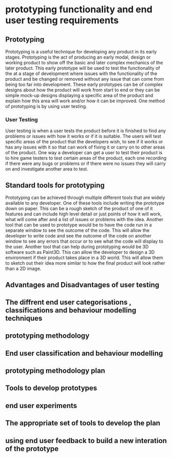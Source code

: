 # prototyping functionality and end user testing requirements
## Prototyping
Prototyping is a useful technique for developing any product in its early stages. Prototyping is the act of producing an early modal, design or working product to show off the basic and later complex mechanics of the later product. This early prototype will be used to test the functionality of the at a stage of development where issues with the functionality of the product and be changed or removed without any issue that can come from being too far into development. These early prototypes can be of complex designs about how the product will work from start to end or they can be simple mock-up designs displaying a specific area of the product and explain how this area will work and/or how it can be improved. One method of prototyping is by using user testing.

### User Testing
User testing is when a user tests the product before it is finished to find any problems or issues with how it works or if it is suitable. The users will test specific areas of the product that the developers wish, to see if it works or has any issues with it so that can work of fixing it or carry on to other areas of the product. One way a developer can get a user to test their product is to hire game testers to test certain areas of the product, each one recording if there were any bugs or problems or if there were no issues they will carry on and investigate another area to test.

## Standard tools for prototyping
Prototyping can be achieved through multiple different tools that are widely available to any developer. One of these tools include writing the prototype down on paper. This can be a rough sketch of the product of one of it features and can include high level detail or just points of how it will work, what will come after and a list of issues or problems with the idea. Another tool that can be used to prototype would be to have the code run in a separate window to see the outcome of the code. This will allow the developer to write code and see the outcome of the code on another window to see any errors that occur or to see what the code will display to the user. Another tool that can help during prototyping would be 3D software such as Paint3D. This can allow the developer to design a 3D environment if their product takes place in a 3D world. This will allow them to sketch out their idea more similar to how the final product will look rather than a 2D image.

## Advantages and Disadvantages of user testing

## The diffrent end user categorisations , classifications and behaviour modelling techniques

## prototyping methodology

## End user classification and behaviour modelling

## prototyping methodology plan

## Tools to develop prototypes

## end user experiments

## The appropriate set of tools to develop the plan

## using end user feedback to build a new interation of the prototype
